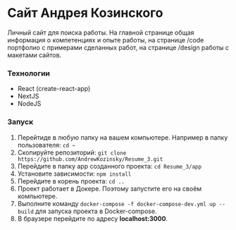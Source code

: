 # Сайт Андрея Козинского
Личный сайт для поиска работы. На главной странице общая информация о компетенциях и опыте работы, на странице /code портфолио с примерами сделанных работ, на странице /design работы с макетами сайтов.

### Технологии
- React (create-react-app)
- NextJS
- NodeJS

### Запуск
1. Перейтиде в любую папку на вашем компьютере. Например в папку пользователя: ```cd ~```
2. Скопируйте репозиторий: ```git clone https://github.com/AndrewKozinsky/Resume_3.git```
3. Перейдите в папку app созданного проекта: ```cd Resume_3/app```
4. Установите зависимости: ```npm install```
4. Перейдите в корень проекта: ```cd ..```
5. Проект работает в Докере. Поэтому запустите его на своём компьютере.
6. Выполните команду ```docker-compose -f docker-compose-dev.yml up --build``` для запуска проекта в Docker-compose.
6. В браузере перейдите по адресу **localhost:3000**.